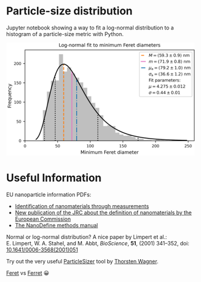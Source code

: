 # Particle-size distribution
Jupyter notebook showing a way to fit a log-normal distribution to a histogram of a particle-size metric with Python.

<p align="center"><img src="plots/MinFeretDiameter_absolute.png" width="600"/> 

# Useful Information

EU nanoparticle information PDFs:
   * [Identification of nanomaterials through measurements](https://op.europa.eu/en/publication-detail/-/publication/974431b9-1bc4-11ea-8c1f-01aa75ed71a1)
   * [New publication of the JRC about the definition of nanomaterials by the European Commission](https://etp-nanomedicine.eu/jrc-report-nanomaterial-definition/)
   * [The NanoDefine methods manual](https://op.europa.eu/en/publication-detail/-/publication/9d60fd79-4244-11ea-9099-01aa75ed71a1)
   
Normal or log-normal distribution? A nice paper by Limpert et al.:   
E. Limpert, W. A. Stahel, and M. Abbt, *BioScience*, **51**, (2001) 341–352, doi: [10.1641/0006-3568(2001)051](https://doi.org/10.1641/0006-3568(2001)051[0341:LNDATS]2.0.CO;2)

Try out the very useful [ParticleSizer](https://imagej.net/plugins/particlesizer) tool by [Thorsten Wagner](https://github.com/thorstenwagner).  

[Feret](https://en.wikipedia.org/wiki/Feret_diameter) vs [Ferret](https://en.wikipedia.org/wiki/Ferret) 😀
   

